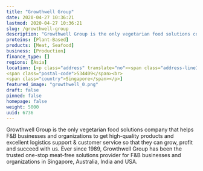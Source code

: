 ```yaml
---
title: "Growthwell Group"
date: 2020-04-27 10:36:21
lastmod: 2020-04-27 10:36:21
slug: /growthwell-group
description: "Growthwell Group is the only vegetarian food solutions company that helps F&B businesses and organizations to get high-quality products and excellent logistics support & customer service so that they can grow, profit and succeed with us. Ever since 1989, Growthwell Group has been the trusted one-stop meat-free solutions provider for F&B businesses and organizations in Singapore, Australia, India and USA."
proteins: [Plant-Based]
products: [Meat, Seafood]
business: [Production]
finance_type: []
regions: [Asia]
location: [<p class="address" translate="no"><span class="address-line1">Tai Seng Avenue</span><br>
<span class="postal-code">534409</span><br>
<span class="country">Singapore</span></p>]
featured_image: "growthwell_0.png"
draft: false
pinned: false
homepage: false
weight: 5000
uuid: 6736
---
```

<p>Growthwell Group is the only vegetarian food solutions company that helps F&B businesses and organizations to get high-quality products and excellent logistics support & customer service so that they can grow, profit and succeed with us. Ever since 1989, Growthwell Group has been the trusted one-stop meat-free solutions provider for F&B businesses and organizations in Singapore, Australia, India and USA.</p>
